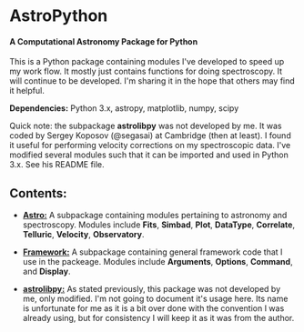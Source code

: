 AstroPython
===========

#### A Computational Astronomy Package for Python 

This is a Python package containing modules I've developed to speed 
up my work flow. It mostly just contains functions for doing spectroscopy. 
It will continue to be developed. I'm sharing it in the hope that others 
may find it helpful. 

**Dependencies:** Python 3.x, astropy, matplotlib, numpy, scipy

Quick note: the subpackage **astrolibpy** was not developed
by me. It was coded by Sergey Koposov (@segasai) at Cambridge (then at least). 
I found it useful for performing velocity corrections on my spectroscopic 
data. I've modified several modules such that it can be imported and used in 
Python 3.x. See his README file.

## Contents:

* [**Astro:**](##Astro/) 
A subpackage containing modules pertaining to astronomy and 
spectroscopy. Modules include **Fits**, **Simbad**, **Plot**, 
**DataType**, **Correlate**, **Telluric**, **Velocity**, **Observatory**.

* [**Framework:**](##Framework/)
A subpackage containing general framework code that I use in the packeage. 
Modules include **Arguments**, **Options**, **Command**, and **Display**.

* [**astrolibpy:**](##astro/)
As stated previously, this package was not developed by me, only modified. I'm
not going to document it's usage here. Its name is unfortunate for me as it
is a bit over done with the convention I was already using, but for consistency
I will keep it as it was from the author.
